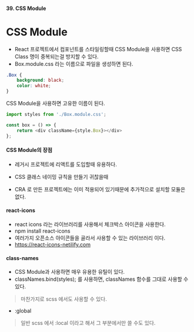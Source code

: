 #### 39. CSS Module

# CSS Module
- React 프로젝트에서 컴포넌트를 스타일링할때 CSS Module을 사용하면 CSS Class 명이 중복되는걸 방지할 수 있다.
- Box.module.css 라는 이름으로 파일을 생성하면 된다.

```css
.Box {
    background: black;
    color: white;
}
```

CSS Module을 사용하면 고유한 이름이 된다.

```javascript
import styles from './Box.module.css';

const box = () => {
    return <div className={style.Box}></div>
};
```

#### CSS Module의 장점
- 레거시 프로젝트에 리액트를 도입할때 유용하다.
- CSS 클래스 네이밍 규칙을 만들기 귀찮을때

- CRA 로 만든 프로젝트에는 이미 적용되어 있기때문에 추가적으로 설치할 모듈은 없다.

#### react-icons
- react icons 라는 라이브러리를 사용해서 체크박스 아이콘을 사용한다.
- npm install react-icons
- 여러가지 오픈소스 아이콘들을 골라서 사용할 수 있는 라이브러리 이다.
- https://react-icons-netilify.com


#### class-names
- CSS Module과 사용하면 매우 유용한 유틸이 있다.
- classNames.bind(styles); 를 사용하면, classNames 함수를 그대로 사용할 수 있다.

> 마찬가지로 scss 에서도 사용할 수 있다.
- :global 

> 일반 scss 에서 :local 이라고 해서 그 부분에서만 쓸 수도 있다.